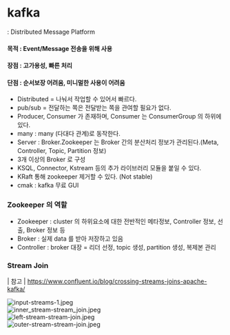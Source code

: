 # kafka
: Distributed Message Platform

#### 목적 : Event/Message 전송을 위해 사용
#### 장점 : 고가용성, 빠른 처리
#### 단점 : 순서보장 어려움, 미니멀한 사용이 어려움

- Distributed = 나눠서 작업할 수 있어서 빠르다.
- pub/sub = 전달하는 쪽은 전달받는 쪽을 관여할 필요가 없다.
- Producer, Consumer 가 존재하며, Consumer 는 ConsumerGroup 의 하위에 있다. 
- many : many (다대다 관계)로 동작한다.
- Server : Broker.Zookeeper 는 Broker 간의 분산처리 정보가 관리된다.(Meta, Controller, Topic, Partition 정보)
- 3개 이상의 Broker 로 구성
- KSQL, Connector, Kstream 등의 추가 라이브러리 모듈을 붙일 수 있다.
- KRaft 통해 zookeeper 제거할 수 있다. (Not stable)   
- cmak : kafka 무료 GUI

   

    
### Zookeeper 의 역할
- Zookeeper : cluster 의 하위요소에 대한 전반적인 메타정보, Controller 정보, 선출, Broker 정보 등
- Broker : 실제 data 를 받아 저장하고 있음
- Controller : broker 대장 = 리더 선정, topic 생성, partition 생성, 복제본 관리 


### Stream Join 
| 참고 | https://www.confluent.io/blog/crossing-streams-joins-apache-kafka/   


![input-streams-1.jpeg](..%2F..%2F..%2FDesktop%2Finput-streams-1.jpeg)   
![inner_stream-stream_join.jpeg](..%2F..%2F..%2FDesktop%2Finner_stream-stream_join.jpeg)   
![left-stream-stream-join.jpeg](..%2F..%2F..%2FDesktop%2Fleft-stream-stream-join.jpeg)   
![outer-stream-stream-join.jpeg](..%2F..%2F..%2FDesktop%2Fouter-stream-stream-join.jpeg)
